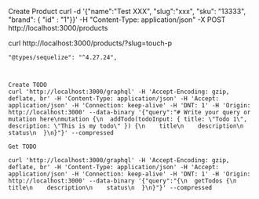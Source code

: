 

Create Product
curl -d '{"name":"Test XXX", "slug":"xxx", "sku": "13333", "brand": { "id" : "1"}}' -H "Content-Type: application/json" -X POST http://localhost:3000/products




 curl http://localhost:3000/products/\?slug\=touch-p 
 
 
    "@types/sequelize": "^4.27.24",
    
    
    
    Create TODO
    curl 'http://localhost:3000/graphql' -H 'Accept-Encoding: gzip, deflate, br' -H 'Content-Type: application/json' -H 'Accept: application/json' -H 'Connection: keep-alive' -H 'DNT: 1' -H 'Origin: http://localhost:3000' --data-binary '{"query":"# Write your query or mutation here\nmutation {\n  addTodo(todoInput: { title: \"Todo 1\", description: \"This is my todo\" }) {\n    title\n    description\n    status\n  }\n}"}' --compressed
    
    Get TODO
    
    curl 'http://localhost:3000/graphql' -H 'Accept-Encoding: gzip, deflate, br' -H 'Content-Type: application/json' -H 'Accept: application/json' -H 'Connection: keep-alive' -H 'DNT: 1' -H 'Origin: http://localhost:3000' --data-binary '{"query":"{\n  getTodos {\n    title\n    description\n    status\n  }\n}"}' --compressed
